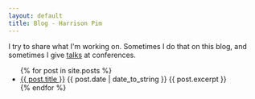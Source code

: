 ```yaml
---
layout: default
title: Blog - Harrison Pim
---
```


I try to share what I'm working on. Sometimes I do that on this blog, and sometimes I give [talks](/talks) at conferences.

<ul class="list pl0">
    {% for post in site.posts %}
    <li class="pv3 bb b--black-10">
        <a href="{{ post.url }}" class="db f4">{{ post.title }}</a>
        <time class="f6 ttu tracked gray">{{ post.date | date_to_string }}</time>
        <span class="db lh-copy pv2">{{ post.excerpt }}</span>
    </li>
    {% endfor %}
</ul>
